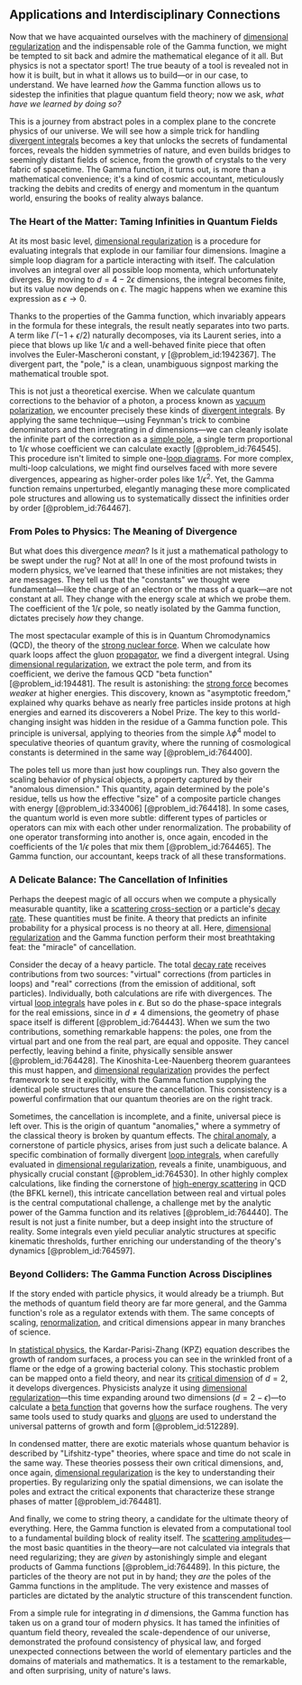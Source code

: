 ## Applications and Interdisciplinary Connections

Now that we have acquainted ourselves with the machinery of [dimensional regularization](@article_id:143010) and the indispensable role of the Gamma function, we might be tempted to sit back and admire the mathematical elegance of it all. But physics is not a spectator sport! The true beauty of a tool is revealed not in how it is built, but in what it allows us to build—or in our case, to understand. We have learned *how* the Gamma function allows us to sidestep the infinities that plague quantum field theory; now we ask, *what have we learned by doing so?*

This is a journey from abstract poles in a complex plane to the concrete physics of our universe. We will see how a simple trick for handling [divergent integrals](@article_id:140303) becomes a key that unlocks the secrets of fundamental forces, reveals the hidden symmetries of nature, and even builds bridges to seemingly distant fields of science, from the growth of crystals to the very fabric of spacetime. The Gamma function, it turns out, is more than a mathematical convenience; it's a kind of cosmic accountant, meticulously tracking the debits and credits of energy and momentum in the quantum world, ensuring the books of reality always balance.

### The Heart of the Matter: Taming Infinities in Quantum Fields

At its most basic level, [dimensional regularization](@article_id:143010) is a procedure for evaluating integrals that explode in our familiar four dimensions. Imagine a simple loop diagram for a particle interacting with itself. The calculation involves an integral over all possible loop momenta, which unfortunately diverges. By moving to $d = 4-2\epsilon$ dimensions, the integral becomes finite, but its value now depends on $\epsilon$. The magic happens when we examine this expression as $\epsilon \to 0$.

Thanks to the properties of the Gamma function, which invariably appears in the formula for these integrals, the result neatly separates into two parts. A term like $\Gamma(-1+\epsilon/2)$ naturally decomposes, via its Laurent series, into a piece that blows up like $1/\epsilon$ and a well-behaved finite piece that often involves the Euler-Mascheroni constant, $\gamma$ [@problem_id:1942367]. The divergent part, the "pole," is a clean, unambiguous signpost marking the mathematical trouble spot.

This is not just a theoretical exercise. When we calculate quantum corrections to the behavior of a photon, a process known as [vacuum polarization](@article_id:153001), we encounter precisely these kinds of [divergent integrals](@article_id:140303). By applying the same technique—using Feynman's trick to combine denominators and then integrating in $d$ dimensions—we can cleanly isolate the infinite part of the correction as a [simple pole](@article_id:163922), a single term proportional to $1/\epsilon$ whose coefficient we can calculate exactly [@problem_id:764545]. This procedure isn't limited to simple one-[loop diagrams](@article_id:148793). For more complex, multi-loop calculations, we might find ourselves faced with more severe divergences, appearing as higher-order poles like $1/\epsilon^2$. Yet, the Gamma function remains unperturbed, elegantly managing these more complicated pole structures and allowing us to systematically dissect the infinities order by order [@problem_id:764467].

### From Poles to Physics: The Meaning of Divergence

But what does this divergence *mean*? Is it just a mathematical pathology to be swept under the rug? Not at all! In one of the most profound twists in modern physics, we've learned that these infinities are not mistakes; they are messages. They tell us that the "constants" we thought were fundamental—like the charge of an electron or the mass of a quark—are not constant at all. They change with the energy scale at which we probe them. The coefficient of the $1/\epsilon$ pole, so neatly isolated by the Gamma function, dictates precisely *how* they change.

The most spectacular example of this is in Quantum Chromodynamics (QCD), the theory of the [strong nuclear force](@article_id:158704). When we calculate how quark loops affect the gluon [propagator](@article_id:139064), we find a divergent integral. Using [dimensional regularization](@article_id:143010), we extract the pole term, and from its coefficient, we derive the famous QCD "beta function" [@problem_id:194481]. The result is astonishing: the [strong force](@article_id:154316) becomes *weaker* at higher energies. This discovery, known as "asymptotic freedom," explained why quarks behave as nearly free particles inside protons at high energies and earned its discoverers a Nobel Prize. The key to this world-changing insight was hidden in the residue of a Gamma function pole. This principle is universal, applying to theories from the simple $\lambda \phi^4$ model to speculative theories of quantum gravity, where the running of cosmological constants is determined in the same way [@problem_id:764400].

The poles tell us more than just how couplings run. They also govern the scaling behavior of physical objects, a property captured by their "anomalous dimension." This quantity, again determined by the pole's residue, tells us how the effective "size" of a composite particle changes with energy [@problem_id:334006] [@problem_id:764418]. In some cases, the quantum world is even more subtle: different types of particles or operators can mix with each other under renormalization. The probability of one operator transforming into another is, once again, encoded in the coefficients of the $1/\epsilon$ poles that mix them [@problem_id:764465]. The Gamma function, our accountant, keeps track of all these transformations.

### A Delicate Balance: The Cancellation of Infinities

Perhaps the deepest magic of all occurs when we compute a physically measurable quantity, like a [scattering cross-section](@article_id:139828) or a particle's [decay rate](@article_id:156036). These quantities must be finite. A theory that predicts an infinite probability for a physical process is no theory at all. Here, [dimensional regularization](@article_id:143010) and the Gamma function perform their most breathtaking feat: the "miracle" of cancellation.

Consider the decay of a heavy particle. The total [decay rate](@article_id:156036) receives contributions from two sources: "virtual" corrections (from particles in loops) and "real" corrections (from the emission of additional, soft particles). Individually, both calculations are rife with divergences. The virtual [loop integrals](@article_id:194225) have poles in $\epsilon$. But so do the phase-space integrals for the real emissions, since in $d \neq 4$ dimensions, the geometry of phase space itself is different [@problem_id:764443]. When we sum the two contributions, something remarkable happens: the poles, one from the virtual part and one from the real part, are equal and opposite. They cancel perfectly, leaving behind a finite, physically sensible answer [@problem_id:764428]. The Kinoshita-Lee-Nauenberg theorem guarantees this must happen, and [dimensional regularization](@article_id:143010) provides the perfect framework to see it explicitly, with the Gamma function supplying the identical pole structures that ensure the cancellation. This consistency is a powerful confirmation that our quantum theories are on the right track.

Sometimes, the cancellation is incomplete, and a finite, universal piece is left over. This is the origin of quantum "anomalies," where a symmetry of the classical theory is broken by quantum effects. The [chiral anomaly](@article_id:141583), a cornerstone of particle physics, arises from just such a delicate balance. A specific combination of formally divergent [loop integrals](@article_id:194225), when carefully evaluated in [dimensional regularization](@article_id:143010), reveals a finite, unambiguous, and physically crucial constant [@problem_id:764530]. In other highly complex calculations, like finding the cornerstone of [high-energy scattering](@article_id:151447) in QCD (the BFKL kernel), this intricate cancellation between real and virtual poles is the central computational challenge, a challenge met by the analytic power of the Gamma function and its relatives [@problem_id:764440]. The result is not just a finite number, but a deep insight into the structure of reality. Some integrals even yield peculiar analytic structures at specific kinematic thresholds, further enriching our understanding of the theory's dynamics [@problem_id:764597].

### Beyond Colliders: The Gamma Function Across Disciplines

If the story ended with particle physics, it would already be a triumph. But the methods of quantum field theory are far more general, and the Gamma function's role as a regulator extends with them. The same concepts of scaling, [renormalization](@article_id:143007), and critical dimensions appear in many branches of science.

In [statistical physics](@article_id:142451), the Kardar-Parisi-Zhang (KPZ) equation describes the growth of random surfaces, a process you can see in the wrinkled front of a flame or the edge of a growing bacterial colony. This stochastic problem can be mapped onto a field theory, and near its [critical dimension](@article_id:148416) of $d=2$, it develops divergences. Physicists analyze it using [dimensional regularization](@article_id:143010)—this time expanding around two dimensions ($d=2-\epsilon$)—to calculate a [beta function](@article_id:143265) that governs how the surface roughens. The very same tools used to study quarks and [gluons](@article_id:151233) are used to understand the universal patterns of growth and form [@problem_id:512289].

In condensed matter, there are exotic materials whose quantum behavior is described by "Lifshitz-type" theories, where space and time do not scale in the same way. These theories possess their own critical dimensions, and, once again, [dimensional regularization](@article_id:143010) is the key to understanding their properties. By regularizing only the spatial dimensions, we can isolate the poles and extract the critical exponents that characterize these strange phases of matter [@problem_id:764481].

And finally, we come to string theory, a candidate for the ultimate theory of everything. Here, the Gamma function is elevated from a computational tool to a fundamental building block of reality itself. The [scattering amplitudes](@article_id:154875)—the most basic quantities in the theory—are not calculated via integrals that need regularizing; they are *given* by astonishingly simple and elegant products of Gamma functions [@problem_id:764489]. In this picture, the particles of the theory are not put in by hand; they *are* the poles of the Gamma functions in the amplitude. The very existence and masses of particles are dictated by the analytic structure of this transcendent function.

From a simple rule for integrating in $d$ dimensions, the Gamma function has taken us on a grand tour of modern physics. It has tamed the infinities of quantum field theory, revealed the scale-dependence of our universe, demonstrated the profound consistency of physical law, and forged unexpected connections between the world of elementary particles and the domains of materials and mathematics. It is a testament to the remarkable, and often surprising, unity of nature's laws.